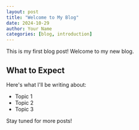 ```yaml
---
layout: post
title: "Welcome to My Blog"
date: 2024-10-29
author: Your Name
categories: [blog, introduction]
---
```


This is my first blog post! Welcome to my new blog.

## What to Expect

Here's what I'll be writing about:
- Topic 1
- Topic 2
- Topic 3

Stay tuned for more posts!
